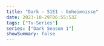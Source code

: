 ```yaml
---
title: "Dark - S1E1 - Geheimnisse"
date: 2023-10-29T06:55:53Z
tags: ["Tv-Series"]
series: ["Dark Season 1"]
showSummary: false
---
```


  <mux-player stream-type="on-demand"
  src="https://kp3d-my.sharepoint.com/personal/ryoo_kp3d_onmicrosoft_com/_layouts/15/download.aspx?share=EW1CmFFCe9tIhtRwjgwr5OIBbpehaAmvAq0EqHJDO5g-fA" prefer-playback="mse" controls>
  </mux-player>
  
  
  <script src="https://cdn.jsdelivr.net/npm/@mux/mux-player"></script>
  
 <script type="application/ld+json">
 {
  "@context": "https://schema.org/",
  "@type": "VideoObject",
  "name": "Dark - S1E1 - Geheimnisse",
  "contentUrl": "https://stream.mux.com/WtwidLtpfivkGj3OaQgld00irAGRjkpmZWvzED4SWZ4A.m3u8",
  "thumbnailUrl": "https://www.themoviedb.org/t/p/original/xWp8VB2Bt6mvVTTSXt0kFRy0A9b.jpg?width=314&fit_mode=preserve&time=25",
  "uploadDate": "2023-10-29T06:55:53Z",
}

</script>
